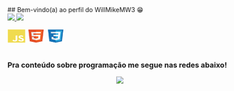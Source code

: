 <!DOCTYPE html>
<html lang="en">
<head>
    <meta charset="UTF-8">
    <meta name="viewport" content="width=device-width, initial-scale=1.0">
    <title>Document</title>
</head>
<body>
    ## Bem-vindo(a) ao perfil do WillMikeMW3 😁

<div>
  <a href="https://github.com/willmikemw3">
    <img height="150px" src="https://github-readme-stats.vercel.app/api?username=willmikemw3&show_icons=true&theme=tokyonight&include_all_commits=true&count_private=true"/>
    <img height="150px" src="https://github-readme-stats.vercel.app/api/top-langs/?username=willmikemw3&layout=compact&langs_count=6&theme=tokyonight"/>
  </a>
</div>
    
<div style="display: inline_block"><br>
  <img align="center" alt="Js" height="30" width="40" src="https://raw.githubusercontent.com/devicons/devicon/master/icons/javascript/javascript-plain.svg">
  <img align="center" alt="HTML" height="30" width="40" src="https://raw.githubusercontent.com/devicons/devicon/master/icons/html5/html5-original.svg">
  <img align="center" alt="CSS" height="30" width="40" src="https://raw.githubusercontent.com/devicons/devicon/master/icons/css3/css3-original.svg">
</div>
 
<br>
 
### Pra conteúdo sobre programação me segue nas redes abaixo!
 
<div>

  <a style="display: block; text-align: center;align-items: center; " href="https://www.linkedin.com/in/michael-william-83b056321/" target="_blank"><img src="https://img.shields.io/badge/-LinkedIn-%230077B5?style=for-the-badge&logo=linkedin&logoColor=white" target="_blank"></a>
</div>

</body>
</html>

